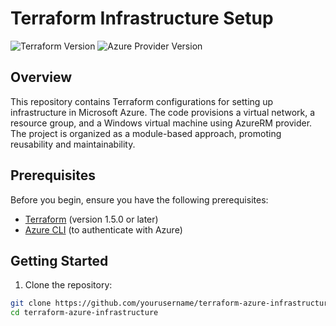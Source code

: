 # Terraform Infrastructure Setup

![Terraform Version](https://img.shields.io/badge/Terraform-v1.5.4-blue.svg)
![Azure Provider Version](https://img.shields.io/badge/Azure%20Provider-v3.67.0-blue.svg)

## Overview

This repository contains Terraform configurations for setting up infrastructure in Microsoft Azure. The code provisions a virtual network, a resource group, and a Windows virtual machine using AzureRM provider. The project is organized as a module-based approach, promoting reusability and maintainability.

## Prerequisites

Before you begin, ensure you have the following prerequisites:

- [Terraform](https://www.terraform.io/downloads.html) (version 1.5.0 or later)
- [Azure CLI](https://docs.microsoft.com/en-us/cli/azure/install-azure-cli) (to authenticate with Azure)

## Getting Started

1. Clone the repository:

```bash
git clone https://github.com/yourusername/terraform-azure-infrastructure.git
cd terraform-azure-infrastructure
